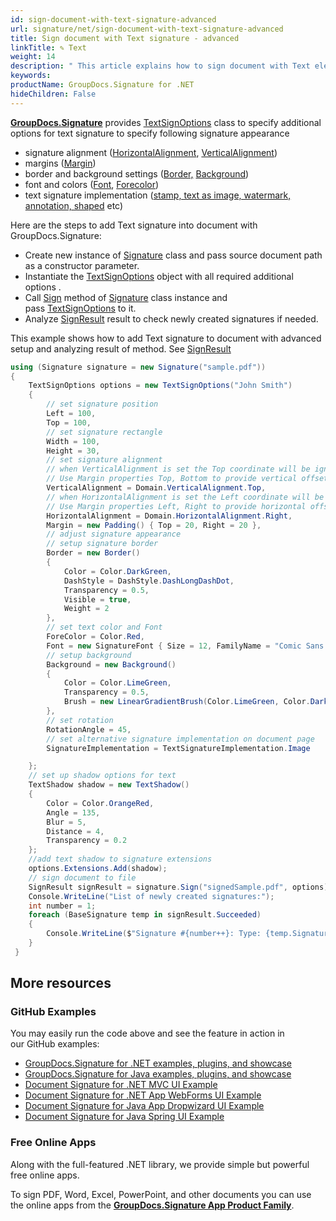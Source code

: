```yaml
---
id: sign-document-with-text-signature-advanced
url: signature/net/sign-document-with-text-signature-advanced
title: Sign document with Text signature - advanced
linkTitle: ✎ Text
weight: 14
description: " This article explains how to sign document with Text electronic signatures using advanced options with GroupDocs.Signature API."
keywords: 
productName: GroupDocs.Signature for .NET
hideChildren: False
---
```

[**GroupDocs.Signature**](https://products.groupdocs.com/signature/net) provides [TextSignOptions](https://reference.groupdocs.com/signature/net/groupdocs.signature.options/textsignoptions) class to specify additional options for text signature to specify following signature appearance

* signature alignment ([HorizontalAlignment](https://reference.groupdocs.com/signature/net/groupdocs.signature.options/textsignoptions/horizontalalignment), [VerticalAlignment](https://reference.groupdocs.com/signature/net/groupdocs.signature.options/textsignoptions/verticalalignment))
* margins ([Margin](https://reference.groupdocs.com/signature/net/groupdocs.signature.options/textsignoptions/margin))
* border and background settings ([Border,](https://reference.groupdocs.com/signature/net/groupdocs.signature.options/textsignoptions/border) [Background](https://reference.groupdocs.com/signature/net/groupdocs.signature.options/textsignoptions/background))
* font and colors ([Font](https://reference.groupdocs.com/signature/net/groupdocs.signature.options/textsignoptions/font), [Forecolor](https://reference.groupdocs.com/signature/net/groupdocs.signature.options/qrcodesignoptions/forecolor))
* text signature implementation ([stamp, text as image, watermark, annotation, shaped](https://reference.groupdocs.com/signature/net/groupdocs.signature.options/textsignoptions/signatureimplementation) etc)

Here are the steps to add Text signature into document with GroupDocs.Signature:

* Create new instance of [Signature](https://reference.groupdocs.com/signature/net/groupdocs.signature/signature) class and pass source document path as a constructor parameter.
* Instantiate the [TextSignOptions](https://reference.groupdocs.com/signature/net/groupdocs.signature.options/textsignoptions) object with all required additional options .
* Call [Sign](https://reference.groupdocs.com/signature/net/groupdocs.signature/signature/sign/) method of [Signature](https://reference.groupdocs.com/signature/net/groupdocs.signature/signature) class instance and pass [TextSignOptions](https://reference.groupdocs.com/signature/net/groupdocs.signature.options/textsignoptions) to it.
* Analyze [SignResult](https://reference.groupdocs.com/signature/net/groupdocs.signature.domain/signresult) result to check newly created signatures if needed.  

This example shows how to add Text signature to document with advanced setup and analyzing result of method. See [SignResult](https://reference.groupdocs.com/signature/net/groupdocs.signature.domain/signresult)

```csharp
using (Signature signature = new Signature("sample.pdf"))
{
    TextSignOptions options = new TextSignOptions("John Smith")
    {
        // set signature position
        Left = 100,
        Top = 100,
        // set signature rectangle
        Width = 100,
        Height = 30,
        // set signature alignment
        // when VerticalAlignment is set the Top coordinate will be ignored.
        // Use Margin properties Top, Bottom to provide vertical offset
        VerticalAlignment = Domain.VerticalAlignment.Top,
        // when HorizontalAlignment is set the Left coordinate will be ignored.
        // Use Margin properties Left, Right to provide horizontal offset
        HorizontalAlignment = Domain.HorizontalAlignment.Right,
        Margin = new Padding() { Top = 20, Right = 20 },
        // adjust signature appearance
        // setup signature border
        Border = new Border()
        {
            Color = Color.DarkGreen,
            DashStyle = DashStyle.DashLongDashDot,
            Transparency = 0.5,
            Visible = true,
            Weight = 2
        },
        // set text color and Font
        ForeColor = Color.Red,
        Font = new SignatureFont { Size = 12, FamilyName = "Comic Sans MS" },
        // setup background
        Background = new Background()
        {
            Color = Color.LimeGreen,
            Transparency = 0.5,
            Brush = new LinearGradientBrush(Color.LimeGreen, Color.DarkGreen)
        },
        // set rotation
        RotationAngle = 45,
        // set alternative signature implementation on document page
        SignatureImplementation = TextSignatureImplementation.Image

    };
    // set up shadow options for text
    TextShadow shadow = new TextShadow()
    {
        Color = Color.OrangeRed,
        Angle = 135,
        Blur = 5,
        Distance = 4,
        Transparency = 0.2
    };
    //add text shadow to signature extensions
    options.Extensions.Add(shadow);
    // sign document to file
    SignResult signResult = signature.Sign("signedSample.pdf", options);
    Console.WriteLine("List of newly created signatures:");
    int number = 1;
    foreach (BaseSignature temp in signResult.Succeeded)
    {
        Console.WriteLine($"Signature #{number++}: Type: {temp.SignatureType} Id:{temp.SignatureId}, Location: {temp.Left}x{temp.Top}. Size: {temp.Width}x{temp.Height}");
    }
 }
```

## More resources

### GitHub Examples

You may easily run the code above and see the feature in action in our GitHub examples:

* [GroupDocs.Signature for .NET examples, plugins, and showcase](https://github.com/groupdocs-signature/GroupDocs.Signature-for-.NET)
* [GroupDocs.Signature for Java examples, plugins, and showcase](https://github.com/groupdocs-signature/GroupDocs.Signature-for-Java)
* [Document Signature for .NET MVC UI Example](https://github.com/groupdocs-signature/GroupDocs.Signature-for-.NET-MVC)
* [Document Signature for .NET App WebForms UI Example](https://github.com/groupdocs-signature/GroupDocs.Signature-for-.NET-WebForms)
* [Document Signature for Java App Dropwizard UI Example](https://github.com/groupdocs-signature/GroupDocs.Signature-for-Java-Dropwizard)
* [Document Signature for Java Spring UI Example](https://github.com/groupdocs-signature/GroupDocs.Signature-for-Java-Spring)

### Free Online Apps

Along with the full-featured .NET library, we provide simple but powerful free online apps.

To sign PDF, Word, Excel, PowerPoint, and other documents you can use the online apps from the **[GroupDocs.Signature App Product Family](https://products.groupdocs.app/signature/family)**.
